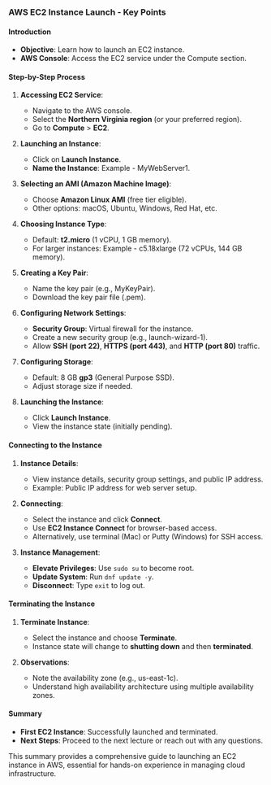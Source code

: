 ### AWS EC2 Instance Launch - Key Points

#### Introduction
- **Objective**: Learn how to launch an EC2 instance.
- **AWS Console**: Access the EC2 service under the Compute section.

#### Step-by-Step Process

1. **Accessing EC2 Service**:
   - Navigate to the AWS console.
   - Select the **Northern Virginia region** (or your preferred region).
   - Go to **Compute** > **EC2**.

2. **Launching an Instance**:
   - Click on **Launch Instance**.
   - **Name the Instance**: Example - MyWebServer1.

3. **Selecting an AMI (Amazon Machine Image)**:
   - Choose **Amazon Linux AMI** (free tier eligible).
   - Other options: macOS, Ubuntu, Windows, Red Hat, etc.

4. **Choosing Instance Type**:
   - Default: **t2.micro** (1 vCPU, 1 GB memory).
   - For larger instances: Example - c5.18xlarge (72 vCPUs, 144 GB memory).

5. **Creating a Key Pair**:
   - Name the key pair (e.g., MyKeyPair).
   - Download the key pair file (.pem).

6. **Configuring Network Settings**:
   - **Security Group**: Virtual firewall for the instance.
   - Create a new security group (e.g., launch-wizard-1).
   - Allow **SSH (port 22)**, **HTTPS (port 443)**, and **HTTP (port 80)** traffic.

7. **Configuring Storage**:
   - Default: 8 GB **gp3** (General Purpose SSD).
   - Adjust storage size if needed.

8. **Launching the Instance**:
   - Click **Launch Instance**.
   - View the instance state (initially pending).

#### Connecting to the Instance
1. **Instance Details**:
   - View instance details, security group settings, and public IP address.
   - Example: Public IP address for web server setup.

2. **Connecting**:
   - Select the instance and click **Connect**.
   - Use **EC2 Instance Connect** for browser-based access.
   - Alternatively, use terminal (Mac) or Putty (Windows) for SSH access.

3. **Instance Management**:
   - **Elevate Privileges**: Use `sudo su` to become root.
   - **Update System**: Run `dnf update -y`.
   - **Disconnect**: Type `exit` to log out.

#### Terminating the Instance
1. **Terminate Instance**:
   - Select the instance and choose **Terminate**.
   - Instance state will change to **shutting down** and then **terminated**.

2. **Observations**:
   - Note the availability zone (e.g., us-east-1c).
   - Understand high availability architecture using multiple availability zones.

#### Summary
- **First EC2 Instance**: Successfully launched and terminated.
- **Next Steps**: Proceed to the next lecture or reach out with any questions.

This summary provides a comprehensive guide to launching an EC2 instance in AWS, essential for hands-on experience in managing cloud infrastructure.
